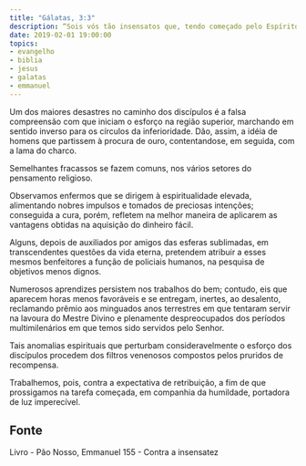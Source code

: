 ```yaml
---
title: "Gálatas, 3:3"
description: “Sois vós tão insensatos que, tendo começado pelo Espírito, acabeis agora pela carne?” - Paulo
date: 2019-02-01 19:00:00
topics: 
- evangelho
- biblia
- jesus
- galatas
- emmanuel
---
```


Um dos maiores desastres no caminho dos discípulos é a falsa compreensão
com que iniciam o esforço na região superior, marchando em sentido inverso para os
círculos da inferioridade. Dão, assim, a idéia de homens que partissem à procura de
ouro, contentando­se, em seguida, com a lama do charco.

Semelhantes fracassos se fazem comuns, nos vários setores do pensamento
religioso.

Observamos enfermos que se dirigem à espiritualidade elevada,
alimentando nobres impulsos e tomados de preciosas intenções; conseguida a cura,
porém, refletem na melhor maneira de aplicarem as vantagens obtidas na aquisição
do dinheiro fácil.

Alguns, depois de auxiliados por amigos das esferas sublimadas, em
transcendentes questões da vida eterna, pretendem atribuir a esses mesmos
benfeitores a função de policiais humanos, na pesquisa de objetivos menos dignos.

Numerosos aprendizes persistem nos trabalhos do bem; contudo, eis que
aparecem horas menos favoráveis e se entregam, inertes, ao desalento, reclamando
prêmio aos minguados anos terrestres em que tentaram servir na lavoura do Mestre
Divino e plenamente despreocupados dos períodos multimilenários em que temos
sido servidos pelo Senhor.

Tais anomalias espirituais que perturbam consideravelmente o esforço dos
discípulos procedem dos filtros venenosos compostos pelos pruridos de recompensa.

Trabalhemos, pois, contra a expectativa de retribuição, a fim de que
prossigamos na tarefa começada, em companhia da humildade, portadora de luz
imperecível.



## Fonte
Livro - Pão Nosso, Emmanuel
155 - Contra a insensatez
